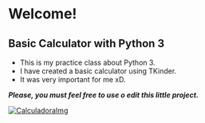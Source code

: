 
# Welcome!

## Basic Calculator with Python 3


* This is my practice class about Python 3.
* I have created a basic calculator using TKinder.
* It was very important for me xD.

***Please, you must feel free to use o edit this little project.***


[![CalculadoraImg](https://image.freepik.com/foto-gratis/matematicas-numeros-calculadora_23-2148416062.jpg "CalculadoraImg")](http://https://image.freepik.com/foto-gratis/matematicas-numeros-calculadora_23-2148416062.jpg "CalculadoraImg")


